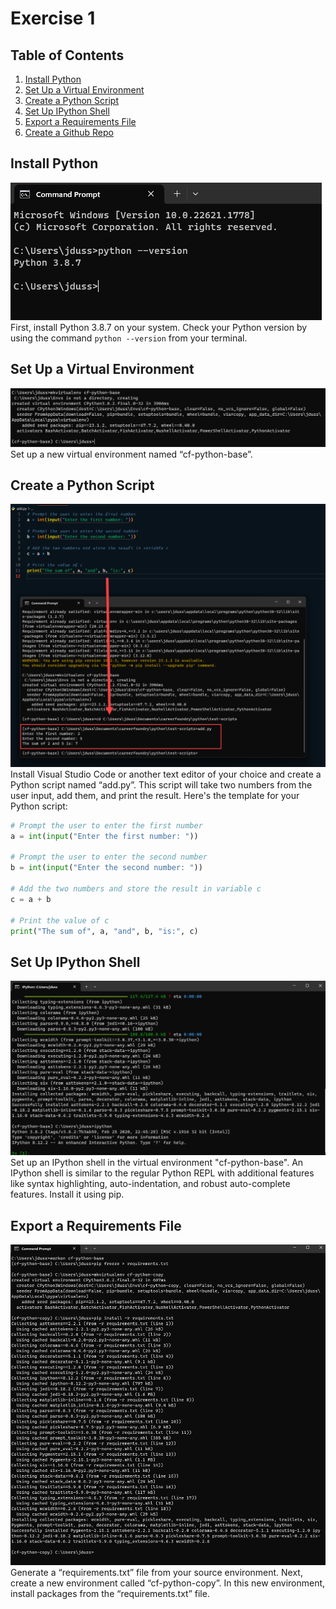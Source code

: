 # Exercise 1

## Table of Contents

1. [Install Python](#install-python)
2. [Set Up a Virtual Environment](#set-up-a-virtual-environment)
3. [Create a Python Script](#create-a-python-script)
4. [Set Up IPython Shell](#set-up-ipython-shell)
5. [Export a Requirements File](#export-a-requirements-file)
6. [Create a Github Repo](#create-a-github-repo)

## Install Python

![Step 1](./exercise_1/step1.png)
First, install Python 3.8.7 on your system. Check your Python version by using the command `python --version` from your terminal.

## Set Up a Virtual Environment

![Step 2](./exercise_1/step2.png)
Set up a new virtual environment named “cf-python-base”.

## Create a Python Script

![Step 3](./exercise_1/step3.png)
Install Visual Studio Code or another text editor of your choice and create a Python script named “add.py”. This script will take two numbers from the user input, add them, and print the result. Here's the template for your Python script:

```python
# Prompt the user to enter the first number
a = int(input("Enter the first number: "))

# Prompt the user to enter the second number
b = int(input("Enter the second number: "))

# Add the two numbers and store the result in variable c
c = a + b

# Print the value of c
print("The sum of", a, "and", b, "is:", c)
```

## Set Up IPython Shell

![Step 4](./exercise_1/step4.png)
Set up an IPython shell in the virtual environment "cf-python-base". An IPython shell is similar to the regular Python REPL with additional features like syntax highlighting, auto-indentation, and robust auto-complete features. Install it using pip.

## Export a Requirements File

![Step 5](./exercise_1/step5.png)
Generate a “requirements.txt” file from your source environment. Next, create a new environment called “cf-python-copy”. In this new environment, install packages from the “requirements.txt” file.
